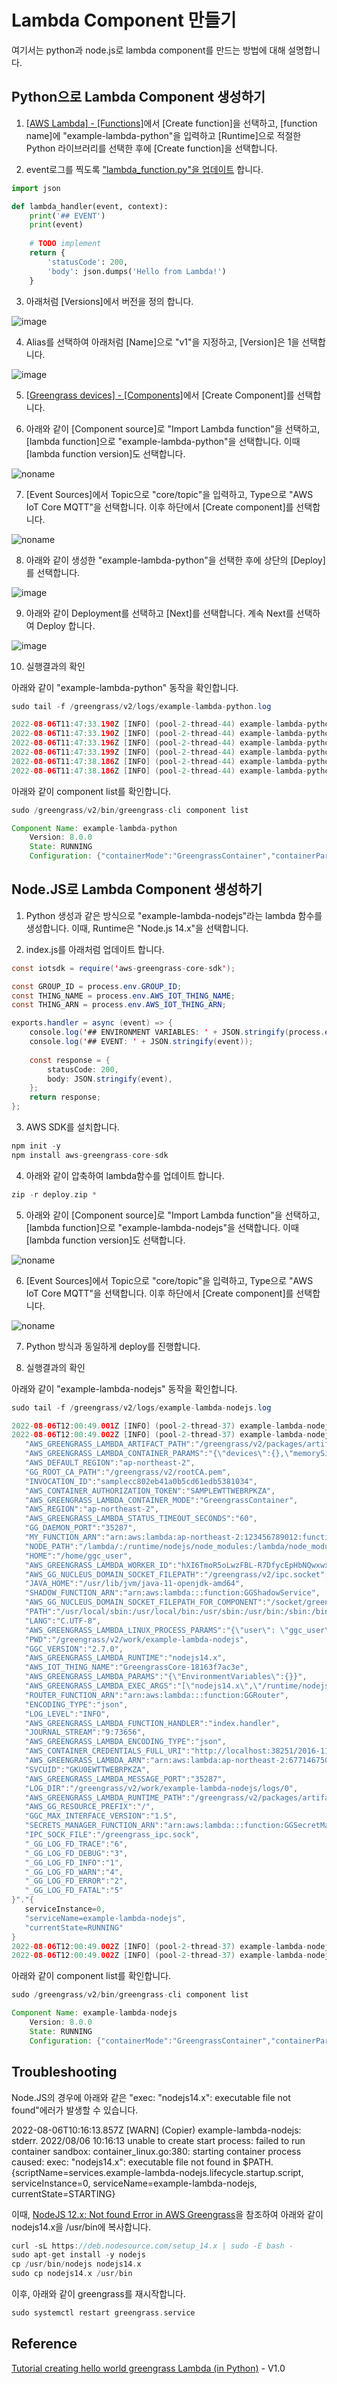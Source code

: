 # Lambda Component 만들기

여기서는 python과 node.js로 lambda component를 만드는 방법에 대해 설명합니다. 

## Python으로 Lambda Component 생성하기

1) [[AWS Lambda] - [Functions]](https://ap-northeast-2.console.aws.amazon.com/lambda/home?region=ap-northeast-2#/functions)에서 [Create function]을 선택하고, [function name]에 "example-lambda-python"을 입력하고 [Runtime]으로 적절한 Python 라이브러리를 선택한 후에 [Create function]을 선택합니다. 

2) event로그를 찍도록 ["lambda_function.py"을 업데이트](https://github.com/kyopark2014/iot-greengrass/blob/main/lambda/example-lambda-python/lambda_function.py) 합니다. 

```python
import json

def lambda_handler(event, context):  
    print('## EVENT') 
    print(event) 
    
    # TODO implement
    return {
        'statusCode': 200,
        'body': json.dumps('Hello from Lambda!')
    }
```

3) 아래처럼 [Versions]에서 버전을 정의 합니다. 

![image](https://user-images.githubusercontent.com/52392004/182875433-879f8e0a-331b-4435-ae31-3d13061bed88.png)

4) Alias를 선택하여 아래처럼 [Name]으로 "v1"을 지정하고, [Version]은 1을 선택합니다. 

![image](https://user-images.githubusercontent.com/52392004/182875925-48bdff5a-9d72-4ec0-9847-a5e77ee0821a.png)

5) [[Greengrass devices] - [Components]](https://ap-northeast-2.console.aws.amazon.com/iot/home?region=ap-northeast-2#/greengrass/v2/components)에서 [Create Component]를 선택합니다.

6) 아래와 같이 [Component source]로 "Import Lambda function"을 선택하고, [lambda function]으로 "example-lambda-python"을 선택합니다. 이때 [lambda function version]도 선택합니다. 

![noname](https://user-images.githubusercontent.com/52392004/183247347-52f6ccdb-e706-4824-9df2-a9659349635a.png)

7) [Event Sources]에서 Topic으로 "core/topic"을 입력하고, Type으로 "AWS IoT Core MQTT"을 선택합니다. 이후 하단에서 [Create component]를 선택합니다. 

![noname](https://user-images.githubusercontent.com/52392004/183247489-e0ebfd95-84f1-42dd-bbed-5eca16aca73a.png)

8) 아래와 같이 생성한 "example-lambda-python"을 선택한 후에 상단의 [Deploy]를 선택합니다. 

![image](https://user-images.githubusercontent.com/52392004/183247543-45e364f0-c63a-4bf4-87ff-fca8829e41ce.png)

9) 아래와 같이 Deployment를 선택하고 [Next]를 선택합니다. 계속 Next를 선택하여 Deploy 합니다. 

![image](https://user-images.githubusercontent.com/52392004/183247597-40027dbb-1c8a-483e-9cb4-4c6b9e173a8c.png)

10) 실행결과의 확인 

아래와 같이 "example-lambda-python" 동작을 확인합니다. 

```java
sudo tail -f /greengrass/v2/logs/example-lambda-python.log 
```

```java
2022-08-06T11:47:33.190Z [INFO] (pool-2-thread-44) example-lambda-python: lambda_function.py:4,## EVENT. {serviceInstance=0, serviceName=example-lambda-python, currentState=RUNNING}
2022-08-06T11:47:33.190Z [INFO] (pool-2-thread-44) example-lambda-python: lambda_function.py:5,{'msg': 'hello.world', 'date': '2022-08-06 11:47:33.178276'}. {serviceInstance=0, serviceName=example-lambda-python, currentState=RUNNING}
2022-08-06T11:47:33.196Z [INFO] (pool-2-thread-44) example-lambda-python: lambda_function.py:4,## EVENT. {serviceInstance=0, serviceName=example-lambda-python, currentState=RUNNING}
2022-08-06T11:47:33.199Z [INFO] (pool-2-thread-44) example-lambda-python: lambda_function.py:5,{'msg': 'hello.world', 'date': '2022-08-06 11:47:33.178276'}. {serviceInstance=0, serviceName=example-lambda-python, currentState=RUNNING}
2022-08-06T11:47:38.186Z [INFO] (pool-2-thread-44) example-lambda-python: lambda_function.py:4,## EVENT. {serviceInstance=0, serviceName=example-lambda-python, currentState=RUNNING}
2022-08-06T11:47:38.186Z [INFO] (pool-2-thread-44) example-lambda-python: lambda_function.py:5,{'timestamp': '2022-08-06 11:47:38.184188', 'value': 1028.39}. {serviceInstance=0, serviceName=example-lambda-python, currentState=RUNNING}
```

아래와 같이 component list를 확인합니다. 

```java
sudo /greengrass/v2/bin/greengrass-cli component list
```
```java
Component Name: example-lambda-python
    Version: 8.0.0
    State: RUNNING
    Configuration: {"containerMode":"GreengrassContainer","containerParams":{"devices":{},"memorySize":16384.0,"mountROSysfs":false,"volumes":{}},"inputPayloadEncodingType":"json","lambdaExecutionParameters":{"EnvironmentVariables":{}},"maxIdleTimeInSeconds":60.0,"maxInstancesCount":100.0,"maxQueueSize":1000.0,"pinned":true,"pubsubTopics":{"0":{"topic":"core/topic","type":"IOT_CORE"},"1":{"topic":"local/topic","type":"PUB_SUB"},"2":{"topic":"#","type":"IOT_CORE"}},"statusTimeoutInSeconds":60.0,"timeoutInSeconds":3.0}
```


## Node.JS로 Lambda Component 생성하기 

1) Python 생성과 같은 방식으로 "example-lambda-nodejs"라는 lambda 함수를 생성합니다. 이때, Runtime은 "Node.js 14.x"을 선택합니다. 

2) index.js를 아래처럼 업데이트 합니다.
```java
const iotsdk = require('aws-greengrass-core-sdk');

const GROUP_ID = process.env.GROUP_ID;
const THING_NAME = process.env.AWS_IOT_THING_NAME; 
const THING_ARN = process.env.AWS_IOT_THING_ARN; 

exports.handler = async (event) => {
    console.log('## ENVIRONMENT VARIABLES: ' + JSON.stringify(process.env));
    console.log('## EVENT: ' + JSON.stringify(event)); 
    
    const response = {
        statusCode: 200,
        body: JSON.stringify(event),
    };
    return response;
};
```
3) AWS SDK를 설치합니다. 

```c
npm init -y 
npm install aws-greengrass-core-sdk
```

4) 아래와 같이 압축하여 lambda함수를 업데이트 합니다. 

```c
zip -r deploy.zip *
```

5) 아래와 같이 [Component source]로 "Import Lambda function"을 선택하고, [lambda function]으로 "example-lambda-nodejs"을 선택합니다. 이때 [lambda function version]도 선택합니다. 

![noname](https://user-images.githubusercontent.com/52392004/183247263-b137f5f8-df6b-4fc6-b097-cddfb22ced32.png)

6) [Event Sources]에서 Topic으로 "core/topic"을 입력하고, Type으로 "AWS IoT Core MQTT"을 선택합니다. 이후 하단에서 [Create component]를 선택합니다. 

![noname](https://user-images.githubusercontent.com/52392004/183247489-e0ebfd95-84f1-42dd-bbed-5eca16aca73a.png)

7) Python 방식과 동일하게 deploy를 진행합니다. 

10) 실행결과의 확인 

아래와 같이 "example-lambda-nodejs" 동작을 확인합니다. 

```java
sudo tail -f /greengrass/v2/logs/example-lambda-nodejs.log 
```

```java
2022-08-06T12:00:49.001Z [INFO] (pool-2-thread-37) example-lambda-nodejs: START RequestId: 5750b6e8-63f6-441b-ba2d-3cae3fe339e9. {serviceInstance=0, serviceName=example-lambda-nodejs, currentState=RUNNING}
2022-08-06T12:00:49.002Z [INFO] (pool-2-thread-37) example-lambda-nodejs: ## ENVIRONMENT VARIABLES: {
   "AWS_GREENGRASS_LAMBDA_ARTIFACT_PATH":"/greengrass/v2/packages/artifacts-unarchived/example-lambda-nodejs/8.0.0/lambda-artifact",
   "AWS_GREENGRASS_LAMBDA_CONTAINER_PARAMS":"{\"devices\":{},\"memorySize\":16384,\"mountROSysfs\":false,\"volumes\":{}}",
   "AWS_DEFAULT_REGION":"ap-northeast-2",
   "GG_ROOT_CA_PATH":"/greengrass/v2/rootCA.pem",
   "INVOCATION_ID":"samplecc802eb41a0b5cd61edb5381034",
   "AWS_CONTAINER_AUTHORIZATION_TOKEN":"SAMPLEWTTWEBRPKZA",
   "AWS_GREENGRASS_LAMBDA_CONTAINER_MODE":"GreengrassContainer",
   "AWS_REGION":"ap-northeast-2",
   "AWS_GREENGRASS_LAMBDA_STATUS_TIMEOUT_SECONDS":"60",
   "GG_DAEMON_PORT":"35287",
   "MY_FUNCTION_ARN":"arn:aws:lambda:ap-northeast-2:123456789012:function:example-lambda-nodejs:9",
   "NODE_PATH":"/lambda/:/runtime/nodejs/node_modules:/lambda/node_modules",
   "HOME":"/home/ggc_user",
   "AWS_GREENGRASS_LAMBDA_WORKER_ID":"hXI6TmoR5oLwzFBL-R7DfycEpHbNQwxwx1w2Phfsifc",
   "AWS_GG_NUCLEUS_DOMAIN_SOCKET_FILEPATH":"/greengrass/v2/ipc.socket",
   "JAVA_HOME":"/usr/lib/jvm/java-11-openjdk-amd64",
   "SHADOW_FUNCTION_ARN":"arn:aws:lambda:::function:GGShadowService",
   "AWS_GG_NUCLEUS_DOMAIN_SOCKET_FILEPATH_FOR_COMPONENT":"/socket/greengrassv2_ipc.sock",
   "PATH":"/usr/local/sbin:/usr/local/bin:/usr/sbin:/usr/bin:/sbin:/bin:/snap/bin:/lambda/:/usr/bin:/usr/local/bin",
   "LANG":"C.UTF-8",
   "AWS_GREENGRASS_LAMBDA_LINUX_PROCESS_PARAMS":"{\"user\": \"ggc_user\",\"group\": \"ggc_group\"}",
   "PWD":"/greengrass/v2/work/example-lambda-nodejs",
   "GGC_VERSION":"2.7.0",
   "AWS_GREENGRASS_LAMBDA_RUNTIME":"nodejs14.x",
   "AWS_IOT_THING_NAME":"GreengrassCore-18163f7ac3e",
   "AWS_GREENGRASS_LAMBDA_PARAMS":"{\"EnvironmentVariables\":{}}",
   "AWS_GREENGRASS_LAMBDA_EXEC_ARGS":"[\"nodejs14.x\",\"/runtime/nodejs/lambda_nodejs_runtime.js\",\"--handler=index.handler\"]",
   "ROUTER_FUNCTION_ARN":"arn:aws:lambda:::function:GGRouter",
   "ENCODING_TYPE":"json",
   "LOG_LEVEL":"INFO",
   "AWS_GREENGRASS_LAMBDA_FUNCTION_HANDLER":"index.handler",
   "JOURNAL_STREAM":"9:73656",
   "AWS_GREENGRASS_LAMBDA_ENCODING_TYPE":"json",
   "AWS_CONTAINER_CREDENTIALS_FULL_URI":"http://localhost:38251/2016-11-01/credentialprovider/",
   "AWS_GREENGRASS_LAMBDA_ARN":"arn:aws:lambda:ap-northeast-2:677146750822:function:example-lambda-nodejs:9",
   "SVCUID":"GKU0EWTTWEBRPKZA",
   "AWS_GREENGRASS_LAMBDA_MESSAGE_PORT":"35287",
   "LOG_DIR":"/greengrass/v2/work/example-lambda-nodejs/logs/0",
   "AWS_GREENGRASS_LAMBDA_RUNTIME_PATH":"/greengrass/v2/packages/artifacts-unarchived/aws.greengrass.LambdaRuntimes/2.0.8/runtime/",
   "AWS_GG_RESOURCE_PREFIX":"/",
   "GGC_MAX_INTERFACE_VERSION":"1.5",
   "SECRETS_MANAGER_FUNCTION_ARN":"arn:aws:lambda:::function:GGSecretManager:1",
   "IPC_SOCK_FILE":"/greengrass_ipc.sock",
   "_GG_LOG_FD_TRACE":"6",
   "_GG_LOG_FD_DEBUG":"3",
   "_GG_LOG_FD_INFO":"1",
   "_GG_LOG_FD_WARN":"4",
   "_GG_LOG_FD_ERROR":"2",
   "_GG_LOG_FD_FATAL":"5"
}"."{
   serviceInstance=0,
   "serviceName=example-lambda-nodejs",
   "currentState=RUNNING"
}
2022-08-06T12:00:49.002Z [INFO] (pool-2-thread-37) example-lambda-nodejs: ## EVENT: {"msg":"hello.world","date":"2022-08-06 12:00:48.985047"}. {serviceInstance=0, serviceName=example-lambda-nodejs, currentState=RUNNING}
2022-08-06T12:00:49.002Z [INFO] (pool-2-thread-37) example-lambda-nodejs: End RequestId: 5750b6e8-63f6-441b-ba2d-3cae3fe339e9. {serviceInstance=0, serviceName=example-lambda-nodejs, currentState=RUNNING}
```


아래와 같이 component list를 확인합니다. 

```java
sudo /greengrass/v2/bin/greengrass-cli component list
```
```java
Component Name: example-lambda-nodejs
    Version: 8.0.0
    State: RUNNING
    Configuration: {"containerMode":"GreengrassContainer","containerParams":{"devices":{},"memorySize":16384.0,"mountROSysfs":false,"volumes":{}},"inputPayloadEncodingType":"json","lambdaExecutionParameters":{"EnvironmentVariables":{}},"maxIdleTimeInSeconds":60.0,"maxInstancesCount":100.0,"maxQueueSize":1000.0,"pinned":true,"pubsubTopics":{"0":{"topic":"core/topic","type":"IOT_CORE"}},"statusTimeoutInSeconds":60.0,"timeoutInSeconds":3.0}
```    

## Troubleshooting 

Node.JS의 경우에 아래와 같은 "exec: "nodejs14.x": executable file not found"에러가 발생할 수 있습니다. 


2022-08-06T10:16:13.857Z [WARN] (Copier) example-lambda-nodejs: stderr. 2022/08/06 10:16:13 unable to create start process: failed to run container sandbox: container_linux.go:380: starting container process caused: exec: "nodejs14.x": executable file not found in $PATH. {scriptName=services.example-lambda-nodejs.lifecycle.startup.script, serviceInstance=0, serviceName=example-lambda-nodejs, currentState=STARTING}

이때, [NodeJS 12.x: Not found Error in AWS Greengrass](https://stackoverflow.com/questions/64861329/nodejs-12-x-not-found-error-in-aws-greengrass)을 
참조하여 아래와 같이 nodejs14.x을 /usr/bin에 복사합니다. 

```c
curl -sL https://deb.nodesource.com/setup_14.x | sudo -E bash -
sudo apt-get install -y nodejs
cp /usr/bin/nodejs nodejs14.x
sudo cp nodejs14.x /usr/bin
```

이후, 아래와 같이 greengrass를 재시작합니다. 

```c
sudo systemctl restart greengrass.service
```

## Reference

[Tutorial creating hello world greengrass Lambda (in Python)](https://www.youtube.com/watch?v=jvQsygmzov0) - V1.0
